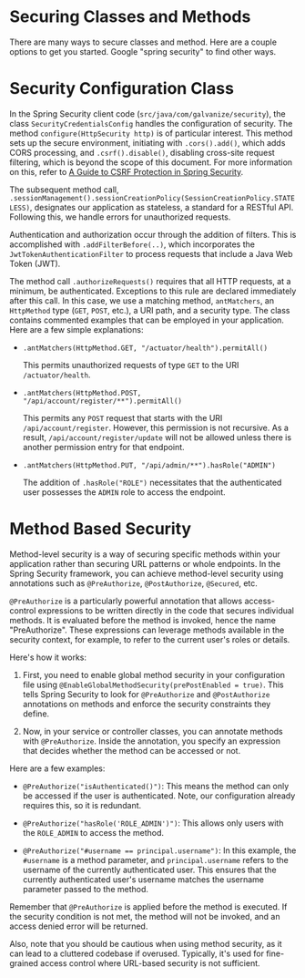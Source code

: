 # Securing Classes and Methods

There are many ways to secure classes and method.  Here are a couple options to get you started.  Google "spring security" to find other ways.

# Security Configuration Class

In the Spring Security client code (`src/java/com/galvanize/security`), the class `SecurityCredentialsConfig` handles the configuration of security. The method `configure(HttpSecurity http)` is of particular interest. This method sets up the secure environment, initiating with `.cors().add()`, which adds CORS processing, and `.csrf().disable()`, disabling cross-site request filtering, which is beyond the scope of this document. For more information on this, refer to [A Guide to CSRF Protection in Spring Security](https://www.baeldung.com/spring-security-csrf).

The subsequent method call, `.sessionManagement().sessionCreationPolicy(SessionCreationPolicy.STATELESS)`, designates our application as stateless, a standard for a RESTful API. Following this, we handle errors for unauthorized requests.

Authentication and authorization occur through the addition of filters. This is accomplished with `.addFilterBefore(..)`, which incorporates the `JwtTokenAuthenticationFilter` to process requests that include a Java Web Token (JWT).

The method call `.authorizeRequests()` requires that all HTTP requests, at a minimum, be authenticated. Exceptions to this rule are declared immediately after this call. In this case, we use a matching method, `antMatchers`, an `HttpMethod` type (`GET`, `POST`, etc.), a URI path, and a security type. The class contains commented examples that can be employed in your application. Here are a few simple explanations:

- `.antMatchers(HttpMethod.GET, "/actuator/health").permitAll()`

    This permits unauthorized requests of type `GET` to the URI `/actuator/health`.

- `.antMatchers(HttpMethod.POST, "/api/account/register/**").permitAll()`

    This permits any `POST` request that starts with the URI `/api/account/register`. However, this permission is not recursive. As a result, `/api/account/register/update` will not be allowed unless there is another permission entry for that endpoint.

- `.antMatchers(HttpMethod.PUT, "/api/admin/**").hasRole("ADMIN")`

    The addition of `.hasRole("ROLE")` necessitates that the authenticated user possesses the `ADMIN` role to access the endpoint.

# Method Based Security 

Method-level security is a way of securing specific methods within your application rather than securing URL patterns or whole endpoints. In the Spring Security framework, you can achieve method-level security using annotations such as `@PreAuthorize`, `@PostAuthorize`, `@Secured`, etc.

`@PreAuthorize` is a particularly powerful annotation that allows access-control expressions to be written directly in the code that secures individual methods. It is evaluated before the method is invoked, hence the name "PreAuthorize". These expressions can leverage methods available in the security context, for example, to refer to the current user's roles or details.

Here's how it works:

1. First, you need to enable global method security in your configuration file using `@EnableGlobalMethodSecurity(prePostEnabled = true)`. This tells Spring Security to look for `@PreAuthorize` and `@PostAuthorize` annotations on methods and enforce the security constraints they define.

2. Now, in your service or controller classes, you can annotate methods with `@PreAuthorize`. Inside the annotation, you specify an expression that decides whether the method can be accessed or not.

Here are a few examples:

- `@PreAuthorize("isAuthenticated()")`: This means the method can only be accessed if the user is authenticated.  Note, our configuration already requires this, so it is redundant. 

- `@PreAuthorize("hasRole('ROLE_ADMIN')")`: This allows only users with the `ROLE_ADMIN` to access the method.

- `@PreAuthorize("#username == principal.username")`: In this example, the `#username` is a method parameter, and `principal.username` refers to the username of the currently authenticated user. This ensures that the currently authenticated user's username matches the username parameter passed to the method.

Remember that `@PreAuthorize` is applied before the method is executed. If the security condition is not met, the method will not be invoked, and an access denied error will be returned.

Also, note that you should be cautious when using method security, as it can lead to a cluttered codebase if overused. Typically, it's used for fine-grained access control where URL-based security is not sufficient.

